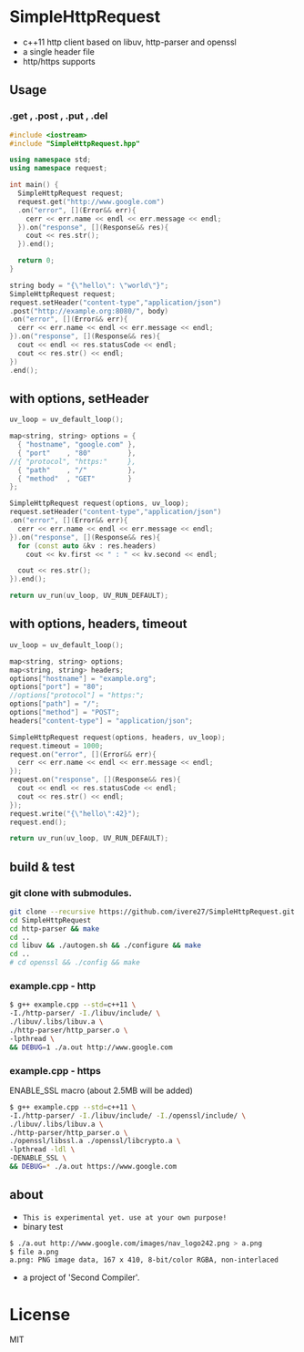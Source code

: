 # SimpleHttpRequest

* c++11 http client based on libuv, http-parser and openssl
* a single header file
* http/https supports

## Usage
### .get , .post , .put , .del
```cpp
#include <iostream>
#include "SimpleHttpRequest.hpp"

using namespace std;
using namespace request;

int main() {
  SimpleHttpRequest request;
  request.get("http://www.google.com")
  .on("error", [](Error&& err){
    cerr << err.name << endl << err.message << endl;
  }).on("response", [](Response&& res){
    cout << res.str();
  }).end();

  return 0;
}
```
```cpp
string body = "{\"hello\": \"world\"}";
SimpleHttpRequest request;
request.setHeader("content-type","application/json")
.post("http://example.org:8080/", body)
.on("error", [](Error&& err){
  cerr << err.name << endl << err.message << endl;
}).on("response", [](Response&& res){
  cout << endl << res.statusCode << endl;
  cout << res.str() << endl;
})
.end();
```

## with options, setHeader
```cpp
uv_loop = uv_default_loop();

map<string, string> options = {
  { "hostname", "google.com" },
  { "port"    , "80"         },
//{ "protocol", "https:"     },
  { "path"    , "/"          },
  { "method"  , "GET"        }
};

SimpleHttpRequest request(options, uv_loop);
request.setHeader("content-type","application/json")
.on("error", [](Error&& err){
  cerr << err.name << endl << err.message << endl;
}).on("response", [](Response&& res){
  for (const auto &kv : res.headers)
    cout << kv.first << " : " << kv.second << endl;

  cout << res.str();
}).end();

return uv_run(uv_loop, UV_RUN_DEFAULT);
```

## with options, headers, timeout
```cpp
uv_loop = uv_default_loop();

map<string, string> options;
map<string, string> headers;
options["hostname"] = "example.org";
options["port"] = "80";
//options["protocol"] = "https:";
options["path"] = "/";
options["method"] = "POST";
headers["content-type"] = "application/json";

SimpleHttpRequest request(options, headers, uv_loop);
request.timeout = 1000;
request.on("error", [](Error&& err){
  cerr << err.name << endl << err.message << endl;
});
request.on("response", [](Response&& res){
  cout << endl << res.statusCode << endl;
  cout << res.str() << endl;
});
request.write("{\"hello\":42}");
request.end();

return uv_run(uv_loop, UV_RUN_DEFAULT);
```


## build & test
### git clone with submodules.
```bash
git clone --recursive https://github.com/ivere27/SimpleHttpRequest.git
cd SimpleHttpRequest
cd http-parser && make
cd ..
cd libuv && ./autogen.sh && ./configure && make
cd ..
# cd openssl && ./config && make
```

### example.cpp - http
```bash
$ g++ example.cpp --std=c++11 \
-I./http-parser/ -I./libuv/include/ \
./libuv/.libs/libuv.a \
./http-parser/http_parser.o \
-lpthread \
&& DEBUG=1 ./a.out http://www.google.com
```
### example.cpp - https
ENABLE_SSL macro (about 2.5MB will be added)
```bash
$ g++ example.cpp --std=c++11 \
-I./http-parser/ -I./libuv/include/ -I./openssl/include/ \
./libuv/.libs/libuv.a \
./http-parser/http_parser.o \
./openssl/libssl.a ./openssl/libcrypto.a \
-lpthread -ldl \
-DENABLE_SSL \
&& DEBUG=* ./a.out https://www.google.com
```

## about
* `This is experimental yet. use at your own purpose!`
* binary test
```bash
$ ./a.out http://www.google.com/images/nav_logo242.png > a.png
$ file a.png
a.png: PNG image data, 167 x 410, 8-bit/color RGBA, non-interlaced
```
* a project of 'Second Compiler'.

# License

MIT
